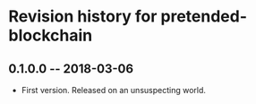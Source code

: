 # Revision history for pretended-blockchain

## 0.1.0.0  -- 2018-03-06

* First version. Released on an unsuspecting world.
